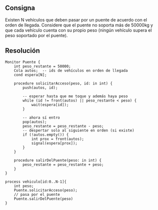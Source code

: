 ## Consigna

Existen N vehículos que deben pasar por un puente de acuerdo con el orden de llegada.
Considere que el puente no soporta más de 50000kg y que cada vehículo cuenta con su propio
peso (ningún vehículo supera el peso soportado por el puente).


## Resolución


```
Monitor Puente {
    int peso_restante = 50000;
    Cola autos;  -- ids de vehículos en orden de llegada
    cond espera[N];

    procedure solicitarAcceso(peso, id: in int) {
        push(autos, id);

        -- esperar hasta que me toque y además haya peso
        while (id != front(autos) || peso_restante < peso) {
            wait(espera[id]);
        }

        -- ahora sí entro
        pop(autos);
        peso_restante = peso_restante - peso;
        -- despertar solo al siguiente en orden (si existe)
        if (!autos.empty()) {
            int prox = front(autos);
            signal(espera[prox]);
        }
    }

    procedure salirDelPuente(peso: in int) {
        peso_restante = peso_restante + peso;
    }
}

process vehiculo[id:0..N-1]{
    int peso;
    Puente.solicitarAcceso(peso);
    // pasa por el puente
    Puente.salirDelPuente(peso)
}
```